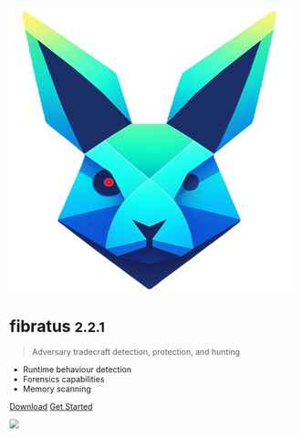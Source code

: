 <!-- _coverpage.md -->

<div>
  <img src='logo.png'></img>
</div>

# fibratus <small>2.2.1</small>

>  Adversary tradecraft detection, protection, and hunting

- <ion-icon class="fast-icon" name="flash"></ion-icon> Runtime behaviour detection
- <ion-icon class="comprehensive-icon" name="magnet"></ion-icon> Forensics capabilities
- <ion-icon class="extensible-icon" name="cube"></ion-icon> Memory scanning

<a href="https://github.com/rabbitstack/fibratus/releases" target="_blank" rel="noopener"><ion-icon name="download"></ion-icon> Download</a>
<a href="#/setup/installation"><ion-icon name="rocket"></ion-icon> Get Started</a>

<div>
  <img src='images/fibratus-term.gif'></img>
</div>
